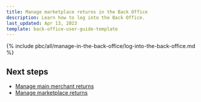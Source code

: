 ```yaml
---
title: Manage marketplace returns in the Back Office
description: Learn how to log into the Back Office.
last_updated: Apr 13, 2023
template: back-office-user-guide-template
---
```


{% include pbc/all/manage-in-the-back-office/log-into-the-back-office.md %} <!-- To edit, see /_includes/pbc/all/manage-in-the-back-office/log-into-the-back-office.md -->

## Next steps

* [Manage main merchant returns](/docs/pbc/all/return-management/{{page.version}}/marketplace/manage-in-the-back-office/manage-main-merchant-returns.html)
* [Manage marketplace returns](/docs/pbc/all/return-management/{{page.version}}/marketplace/manage-in-the-back-office/manage-marketplace-returns.html)
